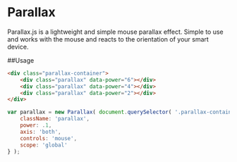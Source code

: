 # Parallax
Parallax.js is a lightweight and simple mouse parallax effect. Simple to use 
and works with the mouse and reacts to the orientation of your smart device.




##Usage

```html
<div class="parallax-container">
	<div class="parallax" data-power="6"></div>
	<div class="parallax" data-power="4"></div>
	<div class="parallax" data-power="2"></div>
</div>
```

```javascript
var parallax = new Parallax( document.querySelector( '.parallax-container' ), {
	className: 'parallax',
	power: .1,
	axis: 'both',
	controls: 'mouse',
	scope: 'global'
} );

```
